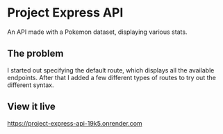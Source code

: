 # Project Express API

An API made with a Pokemon dataset, displaying various stats.

## The problem

I started out specifying the default route, which displays all the available endpoints. After that I added a few different types of routes to try out the different syntax.

## View it live

https://project-express-api-19k5.onrender.com